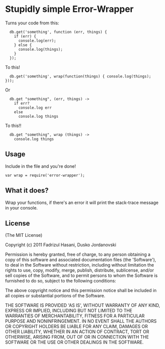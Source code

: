 # Stupidly simple Error-Wrapper
Turns your code from this:

```
  db.get('something', function (err, things) {
    if (err) {
      console.log(err);
    } else {
      console.log(things);
    }
  });
```

To this!

```
  db.get('something', wrap(function(things) { console.log(things); }));
```

Or

```
  db.get "something", (err, things) ->
    if err?
      console.log err
    else
      console.log things
```

To this!!

```
  db.get "something", wrap (things) ->
    console.log things
```

## Usage

Include in the file and you're done!

```
var wrap = require('error-wrapper');
```

## What it does?

Wrap your functions, if there's an error it will print the stack-trace message in your console.


## License

(The MIT License)

Copyright (c) 2011 Fadrizul Hasani, Dusko Jordanovski

Permission is hereby granted, free of charge, to any person obtaining a copy of this software and associated documentation files (the 'Software'), to deal in the Software without restriction, including without limitation the rights to use, copy, modify, merge, publish, distribute, sublicense, and/or sell copies of the Software, and to permit persons to whom the Software is furnished to do so, subject to the following conditions:

The above copyright notice and this permission notice shall be included in all copies or substantial portions of the Software.

THE SOFTWARE IS PROVIDED 'AS IS', WITHOUT WARRANTY OF ANY KIND, EXPRESS OR IMPLIED, INCLUDING BUT NOT LIMITED TO THE WARRANTIES OF MERCHANTABILITY, FITNESS FOR A PARTICULAR PURPOSE AND NONINFRINGEMENT. IN NO EVENT SHALL THE AUTHORS OR COPYRIGHT HOLDERS BE LIABLE FOR ANY CLAIM, DAMAGES OR OTHER LIABILITY, WHETHER IN AN ACTION OF CONTRACT, TORT OR OTHERWISE, ARISING FROM, OUT OF OR IN CONNECTION WITH THE SOFTWARE OR THE USE OR OTHER DEALINGS IN THE SOFTWARE.
